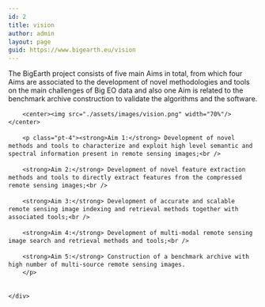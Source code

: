 ```yaml
---
id: 2
title: vision
author: admin
layout: page
guid: https://www.bigearth.eu/vision
---
```


<div class="bg-faded p-4 my-4">
	<div class="bg-faded p-4 my-4">
    	<p>The BigEarth project consists of five main Aims in total, from which four Aims are associated to the development of novel methodologies and tools on the main challenges of Big EO data and also one Aim is related to the benchmark archive construction to validate the algorithms and the software.</p>

    	<center><img src="./assets/images/vision.png" width="70%"/></center>

    	<p class="pt-4"><strong>Aim 1:</strong> Development of novel methods and tools to characterize and exploit high level semantic and spectral information present in remote sensing images;<br />

		<strong>Aim 2:</strong> Development of novel feature extraction methods and tools to directly extract features from the compressed remote sensing images;<br />

		<strong>Aim 3:</strong> Development of accurate and scalable remote sensing image indexing and retrieval methods together with associated tools;<br />

		<strong>Aim 4:</strong> Development of multi-modal remote sensing image search and retrieval methods and tools;<br />

		<strong>Aim 5:</strong> Construction of a benchmark archive with high number of multi-source remote sensing images.
    	</p>


    </div>
</div>